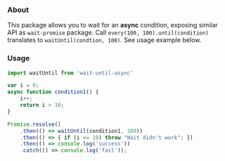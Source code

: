 ### About
This package allows you to wait for an **async** condition, exposing similar API as `wait-promise` package. Call `every(100, 100).until(condition)` translates to `waitUntil(condtion, 100)`. See usage example below.

### Usage

```javascript
import waitUntil from 'wait-until-async'

var i = 0;
async function condition1() {
    i++;
    return i > 10;
}

Promise.resolve()
    .then(() => waitUntil(condition1, 100))
    .then(() => { if (i <= 10) throw "Wait didn't work"; })
    .then(() => console.log('success'))
    .catch(() => console.log('fail'));
```
